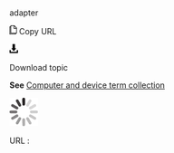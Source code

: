 # 

adapter

![Copy URL](media/adapter/Copy.png)
Copy URL

![Download](media/adapter/Download.png)

Download topic

**See** [Computer and device term collection](https://worldready.cloudapp.net/Styleguide/Read?id=2700&topicid=26597)

![In progress](media/adapter/activity-large.gif)

URL :
